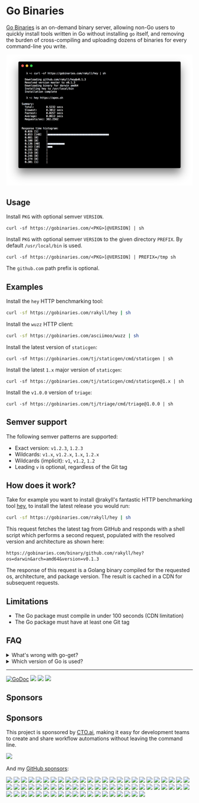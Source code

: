 # Go Binaries

[Go Binaries](https://gobinaries.com/) is an on-demand binary server, allowing non-Go users to quickly install tools written in Go without installing `go` itself, and removing the burden of cross-compiling and uploading dozens of binaries for every command-line you write.

![On-demand Go binary example](assets/example.png)

## Usage

Install `PKG` with optional semver `VERSION`.

```
curl -sf https://gobinaries.com/<PKG>[@VERSION] | sh
```

Install `PKG` with optional semver `VERSION` to the given directory `PREFIX`. By default `/usr/local/bin` is used.

```
curl -sf https://gobinaries.com/<PKG>[@VERSION] | PREFIX=/tmp sh
```

The `github.com` path prefix is optional. 

## Examples

Install the `hey` HTTP benchmarking tool:

```sh
curl -sf https://gobinaries.com/rakyll/hey | sh
```

Install the `wuzz` HTTP client:

```sh
curl -sf https://gobinaries.com/asciimoo/wuzz | sh
```

Install the latest version of `staticgen`:

```
curl -sf https://gobinaries.com/tj/staticgen/cmd/staticgen | sh
```

Install the latest `1.x` major version of `staticgen`:

```
curl -sf https://gobinaries.com/tj/staticgen/cmd/staticgen@1.x | sh
```

Install the `v1.0.0` version of `triage`:

```
curl -sf https://gobinaries.com/tj/triage/cmd/triage@1.0.0 | sh
```

## Semver support

The following semver patterns are supported:

- Exact version: `v1.2.3`, `1.2.3`
- Wildcards: `v1.x`, `v1.2.x`, `1.x`, `1.2.x`
- Wildcards (implicit): `v1`, `v1.2`, `1.2`
- Leading `v` is optional, regardless of the Git tag

## How does it work?

Take for example you want to install @rakyll's fantastic HTTP benchmarking tool [hey](https://gobinaries.com/rakyll/hey), to install the latest release you would run:

```sh
curl -sf https://gobinaries.com/rakyll/hey | sh
```

This request fetches the latest tag from GitHub and responds with a shell script
which performs a second request, populated with the resolved version and architecture as shown here:

```
https://gobinaries.com/binary/github.com/rakyll/hey?os=darwin&arch=amd64&version=v0.1.3
```

The response of this request is a Golang binary compiled for the requested os, architecture, and package version. The result is cached in a CDN for subsequent requests.


## Limitations

- The Go package must compile in under 100 seconds (CDN limitation)
- The Go package must have at least one Git tag

## FAQ

<details>
  <summary>What's wrong with go-get?</summary>
  Using go-get for installation is fine if you're a Go user, however, if you're creating programs which are designed to be used by a wider audience it's unlikely they will have Go installed.
</details>

<details>
  <summary>Which version of Go is used?</summary>
  Currently Go 1.13.x via the official golang:1.13 Docker image.
</details>

---

[![GoDoc](https://godoc.org/github.com/tj/bins?status.svg)](https://godoc.org/github.com/tj/bins)
![](https://img.shields.io/badge/license-MIT-blue.svg)
![](https://img.shields.io/badge/status-stable-green.svg)
![](https://github.com/tj/gobinaries.com/workflows/Tests/badge.svg)

## Sponsors

## Sponsors

This project is sponsored by [CTO.ai](https://cto.ai/), making it easy for development teams to create and share workflow automations without leaving the command line.

[![](https://apex-software.imgix.net/github/sponsors/cto.png)](https://cto.ai/)

And my [GitHub sponsors](https://github.com/sponsors/tj):

[<img src="https://sponsors-api-u2fftug6kq-uc.a.run.app/sponsor/avatar/0" width="35">](https://sponsors-api-u2fftug6kq-uc.a.run.app/sponsor/profile/0)
[<img src="https://sponsors-api-u2fftug6kq-uc.a.run.app/sponsor/avatar/1" width="35">](https://sponsors-api-u2fftug6kq-uc.a.run.app/sponsor/profile/1)
[<img src="https://sponsors-api-u2fftug6kq-uc.a.run.app/sponsor/avatar/2" width="35">](https://sponsors-api-u2fftug6kq-uc.a.run.app/sponsor/profile/2)
[<img src="https://sponsors-api-u2fftug6kq-uc.a.run.app/sponsor/avatar/3" width="35">](https://sponsors-api-u2fftug6kq-uc.a.run.app/sponsor/profile/3)
[<img src="https://sponsors-api-u2fftug6kq-uc.a.run.app/sponsor/avatar/4" width="35">](https://sponsors-api-u2fftug6kq-uc.a.run.app/sponsor/profile/4)
[<img src="https://sponsors-api-u2fftug6kq-uc.a.run.app/sponsor/avatar/5" width="35">](https://sponsors-api-u2fftug6kq-uc.a.run.app/sponsor/profile/5)
[<img src="https://sponsors-api-u2fftug6kq-uc.a.run.app/sponsor/avatar/6" width="35">](https://sponsors-api-u2fftug6kq-uc.a.run.app/sponsor/profile/6)
[<img src="https://sponsors-api-u2fftug6kq-uc.a.run.app/sponsor/avatar/7" width="35">](https://sponsors-api-u2fftug6kq-uc.a.run.app/sponsor/profile/7)
[<img src="https://sponsors-api-u2fftug6kq-uc.a.run.app/sponsor/avatar/8" width="35">](https://sponsors-api-u2fftug6kq-uc.a.run.app/sponsor/profile/8)
[<img src="https://sponsors-api-u2fftug6kq-uc.a.run.app/sponsor/avatar/9" width="35">](https://sponsors-api-u2fftug6kq-uc.a.run.app/sponsor/profile/9)
[<img src="https://sponsors-api-u2fftug6kq-uc.a.run.app/sponsor/avatar/10" width="35">](https://sponsors-api-u2fftug6kq-uc.a.run.app/sponsor/profile/10)
[<img src="https://sponsors-api-u2fftug6kq-uc.a.run.app/sponsor/avatar/11" width="35">](https://sponsors-api-u2fftug6kq-uc.a.run.app/sponsor/profile/11)
[<img src="https://sponsors-api-u2fftug6kq-uc.a.run.app/sponsor/avatar/12" width="35">](https://sponsors-api-u2fftug6kq-uc.a.run.app/sponsor/profile/12)
[<img src="https://sponsors-api-u2fftug6kq-uc.a.run.app/sponsor/avatar/13" width="35">](https://sponsors-api-u2fftug6kq-uc.a.run.app/sponsor/profile/13)
[<img src="https://sponsors-api-u2fftug6kq-uc.a.run.app/sponsor/avatar/14" width="35">](https://sponsors-api-u2fftug6kq-uc.a.run.app/sponsor/profile/14)
[<img src="https://sponsors-api-u2fftug6kq-uc.a.run.app/sponsor/avatar/15" width="35">](https://sponsors-api-u2fftug6kq-uc.a.run.app/sponsor/profile/15)
[<img src="https://sponsors-api-u2fftug6kq-uc.a.run.app/sponsor/avatar/16" width="35">](https://sponsors-api-u2fftug6kq-uc.a.run.app/sponsor/profile/16)
[<img src="https://sponsors-api-u2fftug6kq-uc.a.run.app/sponsor/avatar/17" width="35">](https://sponsors-api-u2fftug6kq-uc.a.run.app/sponsor/profile/17)
[<img src="https://sponsors-api-u2fftug6kq-uc.a.run.app/sponsor/avatar/18" width="35">](https://sponsors-api-u2fftug6kq-uc.a.run.app/sponsor/profile/18)
[<img src="https://sponsors-api-u2fftug6kq-uc.a.run.app/sponsor/avatar/19" width="35">](https://sponsors-api-u2fftug6kq-uc.a.run.app/sponsor/profile/19)
[<img src="https://sponsors-api-u2fftug6kq-uc.a.run.app/sponsor/avatar/20" width="35">](https://sponsors-api-u2fftug6kq-uc.a.run.app/sponsor/profile/20)
[<img src="https://sponsors-api-u2fftug6kq-uc.a.run.app/sponsor/avatar/21" width="35">](https://sponsors-api-u2fftug6kq-uc.a.run.app/sponsor/profile/21)
[<img src="https://sponsors-api-u2fftug6kq-uc.a.run.app/sponsor/avatar/22" width="35">](https://sponsors-api-u2fftug6kq-uc.a.run.app/sponsor/profile/22)
[<img src="https://sponsors-api-u2fftug6kq-uc.a.run.app/sponsor/avatar/23" width="35">](https://sponsors-api-u2fftug6kq-uc.a.run.app/sponsor/profile/23)
[<img src="https://sponsors-api-u2fftug6kq-uc.a.run.app/sponsor/avatar/24" width="35">](https://sponsors-api-u2fftug6kq-uc.a.run.app/sponsor/profile/24)
[<img src="https://sponsors-api-u2fftug6kq-uc.a.run.app/sponsor/avatar/25" width="35">](https://sponsors-api-u2fftug6kq-uc.a.run.app/sponsor/profile/25)
[<img src="https://sponsors-api-u2fftug6kq-uc.a.run.app/sponsor/avatar/26" width="35">](https://sponsors-api-u2fftug6kq-uc.a.run.app/sponsor/profile/26)
[<img src="https://sponsors-api-u2fftug6kq-uc.a.run.app/sponsor/avatar/27" width="35">](https://sponsors-api-u2fftug6kq-uc.a.run.app/sponsor/profile/27)
[<img src="https://sponsors-api-u2fftug6kq-uc.a.run.app/sponsor/avatar/28" width="35">](https://sponsors-api-u2fftug6kq-uc.a.run.app/sponsor/profile/28)
[<img src="https://sponsors-api-u2fftug6kq-uc.a.run.app/sponsor/avatar/29" width="35">](https://sponsors-api-u2fftug6kq-uc.a.run.app/sponsor/profile/29)
[<img src="https://sponsors-api-u2fftug6kq-uc.a.run.app/sponsor/avatar/30" width="35">](https://sponsors-api-u2fftug6kq-uc.a.run.app/sponsor/profile/30)
[<img src="https://sponsors-api-u2fftug6kq-uc.a.run.app/sponsor/avatar/31" width="35">](https://sponsors-api-u2fftug6kq-uc.a.run.app/sponsor/profile/31)
[<img src="https://sponsors-api-u2fftug6kq-uc.a.run.app/sponsor/avatar/32" width="35">](https://sponsors-api-u2fftug6kq-uc.a.run.app/sponsor/profile/32)
[<img src="https://sponsors-api-u2fftug6kq-uc.a.run.app/sponsor/avatar/33" width="35">](https://sponsors-api-u2fftug6kq-uc.a.run.app/sponsor/profile/33)
[<img src="https://sponsors-api-u2fftug6kq-uc.a.run.app/sponsor/avatar/34" width="35">](https://sponsors-api-u2fftug6kq-uc.a.run.app/sponsor/profile/34)
[<img src="https://sponsors-api-u2fftug6kq-uc.a.run.app/sponsor/avatar/35" width="35">](https://sponsors-api-u2fftug6kq-uc.a.run.app/sponsor/profile/35)
[<img src="https://sponsors-api-u2fftug6kq-uc.a.run.app/sponsor/avatar/36" width="35">](https://sponsors-api-u2fftug6kq-uc.a.run.app/sponsor/profile/36)
[<img src="https://sponsors-api-u2fftug6kq-uc.a.run.app/sponsor/avatar/37" width="35">](https://sponsors-api-u2fftug6kq-uc.a.run.app/sponsor/profile/37)
[<img src="https://sponsors-api-u2fftug6kq-uc.a.run.app/sponsor/avatar/38" width="35">](https://sponsors-api-u2fftug6kq-uc.a.run.app/sponsor/profile/38)
[<img src="https://sponsors-api-u2fftug6kq-uc.a.run.app/sponsor/avatar/39" width="35">](https://sponsors-api-u2fftug6kq-uc.a.run.app/sponsor/profile/39)
[<img src="https://sponsors-api-u2fftug6kq-uc.a.run.app/sponsor/avatar/40" width="35">](https://sponsors-api-u2fftug6kq-uc.a.run.app/sponsor/profile/40)
[<img src="https://sponsors-api-u2fftug6kq-uc.a.run.app/sponsor/avatar/41" width="35">](https://sponsors-api-u2fftug6kq-uc.a.run.app/sponsor/profile/41)
[<img src="https://sponsors-api-u2fftug6kq-uc.a.run.app/sponsor/avatar/42" width="35">](https://sponsors-api-u2fftug6kq-uc.a.run.app/sponsor/profile/42)
[<img src="https://sponsors-api-u2fftug6kq-uc.a.run.app/sponsor/avatar/43" width="35">](https://sponsors-api-u2fftug6kq-uc.a.run.app/sponsor/profile/43)
[<img src="https://sponsors-api-u2fftug6kq-uc.a.run.app/sponsor/avatar/44" width="35">](https://sponsors-api-u2fftug6kq-uc.a.run.app/sponsor/profile/44)
[<img src="https://sponsors-api-u2fftug6kq-uc.a.run.app/sponsor/avatar/45" width="35">](https://sponsors-api-u2fftug6kq-uc.a.run.app/sponsor/profile/45)
[<img src="https://sponsors-api-u2fftug6kq-uc.a.run.app/sponsor/avatar/46" width="35">](https://sponsors-api-u2fftug6kq-uc.a.run.app/sponsor/profile/46)
[<img src="https://sponsors-api-u2fftug6kq-uc.a.run.app/sponsor/avatar/47" width="35">](https://sponsors-api-u2fftug6kq-uc.a.run.app/sponsor/profile/47)
[<img src="https://sponsors-api-u2fftug6kq-uc.a.run.app/sponsor/avatar/48" width="35">](https://sponsors-api-u2fftug6kq-uc.a.run.app/sponsor/profile/48)
[<img src="https://sponsors-api-u2fftug6kq-uc.a.run.app/sponsor/avatar/49" width="35">](https://sponsors-api-u2fftug6kq-uc.a.run.app/sponsor/profile/49)
[<img src="https://sponsors-api-u2fftug6kq-uc.a.run.app/sponsor/avatar/50" width="35">](https://sponsors-api-u2fftug6kq-uc.a.run.app/sponsor/profile/50)
[<img src="https://sponsors-api-u2fftug6kq-uc.a.run.app/sponsor/avatar/51" width="35">](https://sponsors-api-u2fftug6kq-uc.a.run.app/sponsor/profile/51)
[<img src="https://sponsors-api-u2fftug6kq-uc.a.run.app/sponsor/avatar/52" width="35">](https://sponsors-api-u2fftug6kq-uc.a.run.app/sponsor/profile/52)
[<img src="https://sponsors-api-u2fftug6kq-uc.a.run.app/sponsor/avatar/53" width="35">](https://sponsors-api-u2fftug6kq-uc.a.run.app/sponsor/profile/53)
[<img src="https://sponsors-api-u2fftug6kq-uc.a.run.app/sponsor/avatar/54" width="35">](https://sponsors-api-u2fftug6kq-uc.a.run.app/sponsor/profile/54)
[<img src="https://sponsors-api-u2fftug6kq-uc.a.run.app/sponsor/avatar/55" width="35">](https://sponsors-api-u2fftug6kq-uc.a.run.app/sponsor/profile/55)
[<img src="https://sponsors-api-u2fftug6kq-uc.a.run.app/sponsor/avatar/56" width="35">](https://sponsors-api-u2fftug6kq-uc.a.run.app/sponsor/profile/56)
[<img src="https://sponsors-api-u2fftug6kq-uc.a.run.app/sponsor/avatar/57" width="35">](https://sponsors-api-u2fftug6kq-uc.a.run.app/sponsor/profile/57)
[<img src="https://sponsors-api-u2fftug6kq-uc.a.run.app/sponsor/avatar/58" width="35">](https://sponsors-api-u2fftug6kq-uc.a.run.app/sponsor/profile/58)
[<img src="https://sponsors-api-u2fftug6kq-uc.a.run.app/sponsor/avatar/59" width="35">](https://sponsors-api-u2fftug6kq-uc.a.run.app/sponsor/profile/59)
[<img src="https://sponsors-api-u2fftug6kq-uc.a.run.app/sponsor/avatar/60" width="35">](https://sponsors-api-u2fftug6kq-uc.a.run.app/sponsor/profile/60)
[<img src="https://sponsors-api-u2fftug6kq-uc.a.run.app/sponsor/avatar/61" width="35">](https://sponsors-api-u2fftug6kq-uc.a.run.app/sponsor/profile/61)
[<img src="https://sponsors-api-u2fftug6kq-uc.a.run.app/sponsor/avatar/62" width="35">](https://sponsors-api-u2fftug6kq-uc.a.run.app/sponsor/profile/62)
[<img src="https://sponsors-api-u2fftug6kq-uc.a.run.app/sponsor/avatar/63" width="35">](https://sponsors-api-u2fftug6kq-uc.a.run.app/sponsor/profile/63)
[<img src="https://sponsors-api-u2fftug6kq-uc.a.run.app/sponsor/avatar/64" width="35">](https://sponsors-api-u2fftug6kq-uc.a.run.app/sponsor/profile/64)
[<img src="https://sponsors-api-u2fftug6kq-uc.a.run.app/sponsor/avatar/65" width="35">](https://sponsors-api-u2fftug6kq-uc.a.run.app/sponsor/profile/65)
[<img src="https://sponsors-api-u2fftug6kq-uc.a.run.app/sponsor/avatar/66" width="35">](https://sponsors-api-u2fftug6kq-uc.a.run.app/sponsor/profile/66)
[<img src="https://sponsors-api-u2fftug6kq-uc.a.run.app/sponsor/avatar/67" width="35">](https://sponsors-api-u2fftug6kq-uc.a.run.app/sponsor/profile/67)
[<img src="https://sponsors-api-u2fftug6kq-uc.a.run.app/sponsor/avatar/68" width="35">](https://sponsors-api-u2fftug6kq-uc.a.run.app/sponsor/profile/68)

